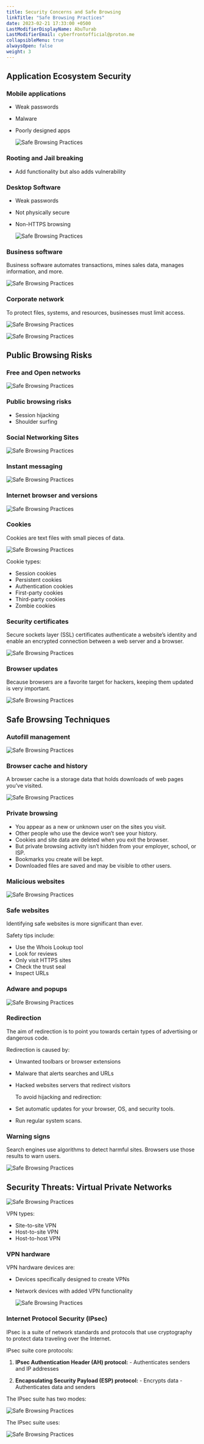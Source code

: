 ```yaml
---
title: Security Concerns and Safe Browsing
linkTitle: "Safe Browsing Practices"
date: 2023-02-21 17:33:00 +0500
LastModifierDisplayName: AbuTurab
LastModifierEmail: cyberfrontofficial@proton.me
collapsibleMenu: true
alwaysOpen: false
weight: 3
---
```


## **Application Ecosystem Security**

### Mobile applications

- Weak passwords
- Malware
- Poorly designed apps
  
  ![Safe Browsing Practices](/notes/Safe%20Browsing%20Practices.png)

### Rooting and Jail breaking

- Add functionality but also adds vulnerability

### Desktop Software

- Weak passwords
- Not physically secure
- Non-HTTPS browsing
  
  ![Safe Browsing Practices](/notes/Safe%20Browsing%20Practices-1.png)

### Business software
  
  Business software automates transactions, mines sales data, manages information, and more.
  
  ![Safe Browsing Practices](/notes/Safe%20Browsing%20Practices-2.png)

### Corporate network
  
  To protect files, systems, and resources, businesses must limit access.
  
  ![Safe Browsing Practices](/notes/Safe%20Browsing%20Practices-3.png)
  
  ![Safe Browsing Practices](/notes/Safe%20Browsing%20Practices-4.png)

## **Public Browsing Risks**

### Free and Open networks
  
  ![Safe Browsing Practices](/notes/Safe%20Browsing%20Practices-5.png)

### Public browsing risks

- Session hijacking
- Shoulder surfing

### Social Networking Sites
  
  ![Safe Browsing Practices](/notes/Safe%20Browsing%20Practices-6.png)

### Instant messaging
  
  ![Safe Browsing Practices](/notes/Safe%20Browsing%20Practices-7.png)

### Internet browser and versions
  
  ![Safe Browsing Practices](/notes/Safe%20Browsing%20Practices-8.png)

### Cookies
  
  Cookies are text files with small pieces of data.
  
  ![Safe Browsing Practices](/notes/Safe%20Browsing%20Practices-9.png)
  
  Cookie types:
- Session cookies
- Persistent cookies
- Authentication cookies
- First-party cookies
- Third-party cookies
- Zombie cookies

### Security certificates
  
  Secure sockets layer (SSL) certificates authenticate a website’s identity and enable an encrypted connection between a web server and a browser.
  
  ![Safe Browsing Practices](/notes/Safe%20Browsing%20Practices-10.png)

### Browser updates
  
  Because browsers are a favorite target for hackers, keeping them updated is very important.
  
  ![Safe Browsing Practices](/notes/Safe%20Browsing%20Practices-11.png)

## **Safe Browsing Techniques**

### Autofill management
  
  ![Safe Browsing Practices](/notes/Safe%20Browsing%20Practices-12.png)

### Browser cache and history
  
  A browser cache is a storage data that holds downloads of web pages you’ve visited.
  
  ![Safe Browsing Practices](/notes/Safe%20Browsing%20Practices-13.png)

### Private browsing

- You appear as a new or unknown user on the sites you visit.
- Other people who use the device won’t see your history.
- Cookies and site data are deleted when you exit the browser.
- But private browsing activity isn’t hidden from your employer, school, or ISP.
- Bookmarks you create will be kept.
- Downloaded files are saved and may be visible to other users.

### Malicious websites
  
  ![Safe Browsing Practices](/notes/Safe%20Browsing%20Practices-14.png)

### Safe websites
  
  Identifying safe websites is more significant than ever.
  
  Safety tips include:
- Use the Whois Lookup tool
- Look for reviews
- Only visit HTTPS sites
- Check the trust seal
- Inspect URLs

### Adware and popups
  
  ![Safe Browsing Practices](/notes/Safe%20Browsing%20Practices-15.png)

### Redirection
  
  The aim of redirection is to point you towards certain types of advertising or dangerous code.
  
  Redirection is caused by:
- Unwanted toolbars or browser extensions
- Malware that alerts searches and URLs
- Hacked websites servers that redirect visitors
  
  To avoid hijacking and redirection:
- Set automatic updates for your browser, OS, and security tools.
- Run regular system scans.

### Warning signs
  
  Search engines use algorithms to detect harmful sites. Browsers use those results to warn users.
  
  ![Safe Browsing Practices](/notes/Safe%20Browsing%20Practices-16.png)

## **Security Threats: Virtual Private Networks**
  
  ![Safe Browsing Practices](/notes/Safe%20Browsing%20Practices-17.png)
  
  VPN types:
- Site-to-site VPN
- Host-to-site VPN
- Host-to-host VPN

### VPN hardware
  
  VPN hardware devices are:
- Devices specifically designed to create VPNs
- Network devices with added VPN functionality
  
  ![Safe Browsing Practices](/notes/Safe%20Browsing%20Practices-18.png)

### Internet Protocol Security (IPsec)
  
  IPsec is a suite of network standards and protocols that use cryptography to protect data traveling over the Internet.
  
  IPsec suite core protocols:
  1. **IPsec Authentication Header (AH) protocol:**
    - Authenticates senders and IP addresses

  2. **Encapsulating Security Payload (ESP) protocol:**
    - Encrypts data
    - Authenticates data and senders

The IPsec suite has two modes:

![Safe Browsing Practices](/notes/Safe%20Browsing%20Practices-19.png)

The IPsec suite uses:

![Safe Browsing Practices](/notes/Safe%20Browsing%20Practices-20.png)

